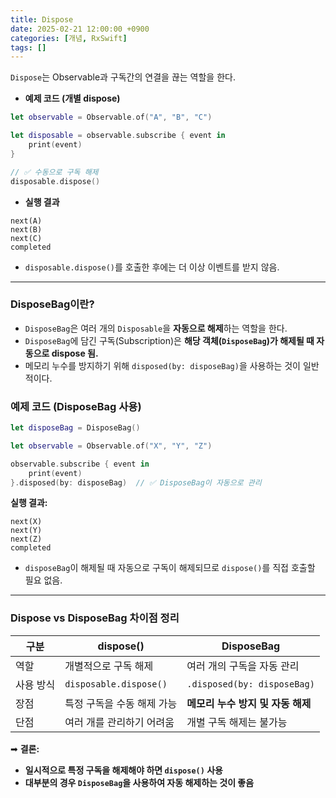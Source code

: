 ```yaml
---
title: Dispose
date: 2025-02-21 12:00:00 +0900
categories: [개념, RxSwift]
tags: []
---
```



`Dispose`는 Observable과 구독간의 연결을 끊는 역할을 한다.

- **예제 코드 (개별 dispose)**

```swift
let observable = Observable.of("A", "B", "C")

let disposable = observable.subscribe { event in
    print(event)
}

// ✅ 수동으로 구독 해제
disposable.dispose()
```

- **실행 결과**

```
next(A)
next(B)
next(C)
completed
```

- `disposable.dispose()`를 호출한 후에는 더 이상 이벤트를 받지 않음.

---

<aside>

### **DisposeBag이란?**

- `DisposeBag`은 여러 개의 `Disposable`을 **자동으로 해제**하는 역할을 한다.
- `DisposeBag`에 담긴 구독(Subscription)은 **해당 객체(`DisposeBag`)가 해제될 때 자동으로 dispose 됨.**
- 메모리 누수를 방지하기 위해 `disposed(by: disposeBag)`을 사용하는 것이 일반적이다.
</aside>

### **예제 코드 (DisposeBag 사용)**

```swift
let disposeBag = DisposeBag()

let observable = Observable.of("X", "Y", "Z")

observable.subscribe { event in
    print(event)
}.disposed(by: disposeBag)  // ✅ DisposeBag이 자동으로 관리
```

**실행 결과:**

```
next(X)
next(Y)
next(Z)
completed
```

- `disposeBag`이 해제될 때 자동으로 구독이 해제되므로 `dispose()`를 직접 호출할 필요 없음.

---

### **Dispose vs DisposeBag 차이점 정리**

| 구분 | dispose() | DisposeBag |
| --- | --- | --- |
| 역할 | 개별적으로 구독 해제 | 여러 개의 구독을 자동 관리 |
| 사용 방식 | `disposable.dispose()` | `.disposed(by: disposeBag)` |
| 장점 | 특정 구독을 수동 해제 가능 | **메모리 누수 방지 및 자동 해제** |
| 단점 | 여러 개를 관리하기 어려움 | 개별 구독 해제는 불가능 |

➡ **결론:**

- **일시적으로 특정 구독을 해제해야 하면 `dispose()` 사용**
- **대부분의 경우 `DisposeBag`을 사용하여 자동 해제하는 것이 좋음**
